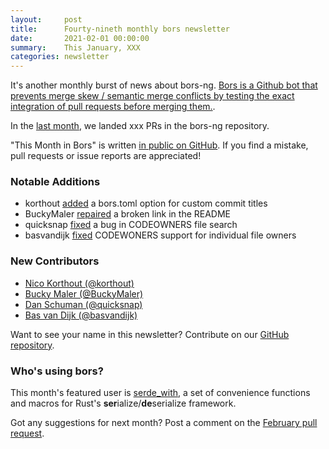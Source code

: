 ```yaml
---
layout:     post
title:      Fourty-nineth monthly bors newsletter
date:       2021-02-01 00:00:00
summary:    This January, XXX
categories: newsletter
---
```


It's another monthly burst of news about bors-ng. [Bors is a Github bot that prevents merge skew / semantic merge conflicts by testing the exact integration of pull requests before merging them.](https://juliahub.com/ui/Packages/DynamicPPL/2PWyN/0.10.5).

In the [last month](https://github.com/bors-ng/bors-ng/pulls?utf8=%E2%9C%93&q=is%3Apr%20is%3Amerged%20closed%3A2021-01-01..2021-01-31),
we landed xxx PRs in the bors-ng repository.

"This Month in Bors" is written [in public on GitHub][GitHub for TMiB].
If you find a mistake, pull requests or issue reports are appreciated!

[GitHub for TMiB]: https://github.com/bors-ng/bors-ng.github.io


### Notable Additions

* korthout [added](https://github.com/bors-ng/bors-ng/pull/1040) a bors.toml option for custom commit titles
* BuckyMaler [repaired](https://github.com/bors-ng/bors-ng/pull/1118) a broken link in the README
* quicksnap [fixed](https://github.com/bors-ng/bors-ng/pull/1128) a bug in CODEOWNERS file search
* basvandijk [fixed](https://github.com/bors-ng/bors-ng/pull/1131) CODEWONERS support for individual file owners

### New Contributors

* [Nico Korthout (@korthout)](https://github.com/korthout)
* [Bucky Maler (@BuckyMaler)](https://github.com/BuckyMaler)
* [Dan Schuman (@quicksnap)](https://github.com/quicksnap)
* [Bas van Dijk (@basvandijk)](https://github.com/basvandijk)

Want to see your name in this newsletter? Contribute on our [GitHub repository](https://github.com/bors-ng/bors-ng).


### Who's using bors?

This month's featured user is [serde_with](https://github.com/jonasbb/serde_with), a set of convenience functions and macros for Rust's <b>ser</b>ialize/<b>de</b>serialize framework.

Got any suggestions for next month?
Post a comment on the [February pull request](https://github.com/bors-ng/bors-ng.github.io/pull/128).
